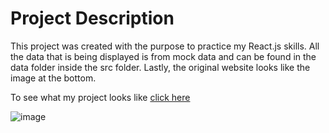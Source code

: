 # Project Description

This project was created with the purpose to practice my React.js skills. All the data that is being displayed is from mock data and can be found in the data folder inside the src folder. Lastly, the original website looks like the image at the bottom. 

To see what my project looks like [click here](https://sergiorobledo18.github.io/MLB-react-clone-app/)



![image](https://user-images.githubusercontent.com/77807750/177400041-ebbb0378-d97e-47eb-9aef-a29e956b0110.png)
